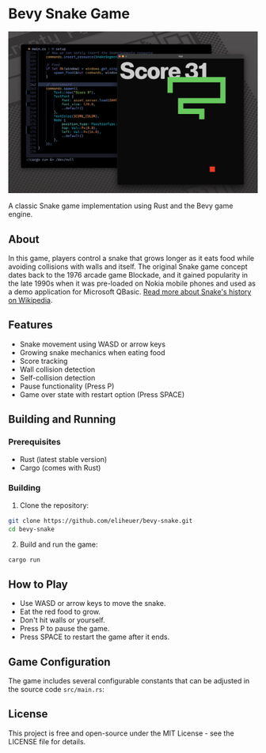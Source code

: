 # Bevy Snake Game

![Snake Game Screenshot](documentation/screenshots/Screenshot-2025-01-11.png)

A classic Snake game implementation using Rust and the Bevy game engine.

## About

In this game, players control a snake that grows longer as it eats food while avoiding collisions with walls and itself. The original Snake game concept dates back to the 1976 arcade game Blockade, and it gained popularity in the late 1990s when it was pre-loaded on Nokia mobile phones and used as a demo application for Microsoft QBasic. [Read more about Snake's history on Wikipedia](https://en.wikipedia.org/wiki/Snake_(video_game_genre)).

## Features

- Snake movement using WASD or arrow keys
- Growing snake mechanics when eating food
- Score tracking
- Wall collision detection
- Self-collision detection
- Pause functionality (Press P)
- Game over state with restart option (Press SPACE)

## Building and Running

### Prerequisites

- Rust (latest stable version)
- Cargo (comes with Rust)

### Building

1. Clone the repository:

```bash
git clone https://github.com/eliheuer/bevy-snake.git
cd bevy-snake
```

2. Build and run the game:

```bash
cargo run
```

## How to Play

- Use WASD or arrow keys to move the snake.
- Eat the red food to grow.
- Don't hit walls or yourself.
- Press P to pause the game.
- Press SPACE to restart the game after it ends.

## Game Configuration

The game includes several configurable constants that can be adjusted in the source code `src/main.rs`:

## License

This project is free and open-source under the MIT License - see the LICENSE file for details.
